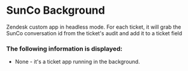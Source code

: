 # SunCo Background

Zendesk custom app in headless mode. For each ticket, it will grab the SunCo conversation id from the ticket's audit and add it to a ticket field

### The following information is displayed:

- None - it's a ticket app running in the background.
